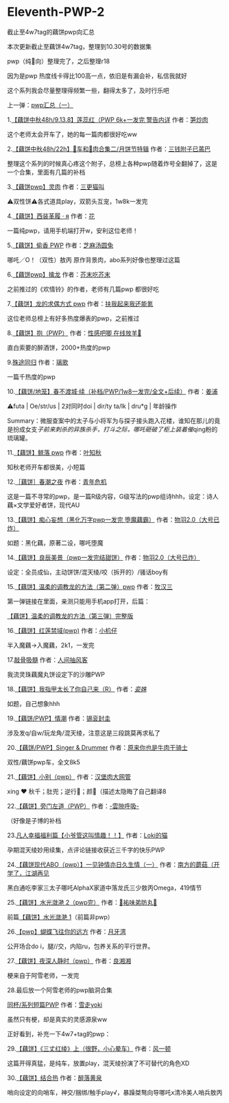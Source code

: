 # Eleventh-PWP-2
截止至4w7tag的藕饼pwp向汇总

本次更新截止至藕饼4w7tag，整理到10.30号的数据集

pwp（纯🚗向）整理完了，之后整理r18

因为是pwp 热度线卡得比100高一点，依旧是有漏会补，私信我就好

这个系列我会尽量整理得频繁一些，翻得太多了，及时行乐吧

上一弹：[pwp汇总（一）](http://qwqpwpqaq.lofter.com/post/1d881b97_1c6d1c7f4)

1.[【藕饼中秋48h/9.13.8】莲蕊红（PWP 6k+一发完 警告内详](http://sunchaorou.lofter.com/post/30ac5239_1c69f7fa8) 作者：[笋炒肉](http://sunchaorou.lofter.com/)

这个老师太会开车了，她的每一篇肉都很好吃ww

2.[【藕饼中秋48h/22h】🚅车和🍖肉合集二/月饼节特辑](http://sanqianfuziwuliangsheng.lofter.com/post/30c0d25a_1c6a0eef5) 作者：[三钱附子已蔫巴](http://sanqianfuziwuliangsheng.lofter.com/) 

整理这个系列的时候真心疼这个附子，总榜上各种pwp随着炸号全翻掉了，这是一个合集，里面有几篇的补档

3.[【藕饼pwp】灵肉](http://meowwwwwwwwwwww.lofter.com/post/30ad5d25_1c695758a) 作者：[三更猫叫](http://meowwwwwwwwwwww.lofter.com/)

⚠双性饼⚠各式道具play，双箭头互宠，1w8k一发完

4.[【藕饼】西装革履 · я](http://sijixiaoxiang.lofter.com/post/1e323317_1c6dd2124#) 作者：[花](http://sijixiaoxiang.lofter.com/)

一篇纯pwp，请用手机端打开w，安利这位老师！

5.[【藕饼】偷香 PWP](http://zhimatangyuantu.lofter.com/post/1fb66da9_1c6589dd2) 作者：[芝麻汤圆兔](http://zhimatangyuantu.lofter.com/)

哪吒／O！（双性）敖丙 原作背景肉，abo系列好像也整理过这篇

6.[【藕饼pwp】擒龙](http://studyholiccjt.lofter.com/post/1e41e37a_1c66b4fff) 作者：[芥末吃芥末](http://studyholiccjt.lofter.com/)

之前推过的《欢情铃》的作者，老师有几篇pwp 都很好吃

7.[【藕饼】龙的求偶方式 pwp](http://marscx.lofter.com/post/41ea77_1c68a70bc#) 作者：[扶我起来我还能氪](http://marscx.lofter.com/)

这位老师总榜上有好多热度爆表的pwp，之前推过

8.[【藕饼】抱（PWP）](http://xingganbajizaixianfangyang.lofter.com/post/1f8f7bbc_1c6804f45#) 作者：[性感吧唧 在线放羊🐏](http://xingganbajizaixianfangyang.lofter.com/)

直白索要的醉酒饼，2000+热度的pwp

9.[殊途同归](http://960802.lofter.com/post/329bdc_1c65d7611#) 作者：[璃歌](http://960802.lofter.com/)

一篇千热度的pwp

10.[【藕饼/地笼】春不渡城·续（补档/PWP/1w8一发完/全文+后续）](http://nofounded.lofter.com/post/424d36_1c6b30f0b) 作者：[姜浦](http://nofounded.lofter.com/)

⚠️futa | Oe/str/us | 2对同时doi | dir/ty ta/lk | dru*g | 年龄操作

Summary：微服查案中的太子与小将军为与探子接头跑入花楼，谁知在那儿的竟是扮成女支*子前来刺杀的异族杀手，打斗之际，哪吒砸破了柜上装着催*qing粉的琉璃罐。

11.[【藕饼】鲸落 pwp](http://yezhiqiu213.lofter.com/post/20333faf_1c684789b) 作者：[叶知秋](http://yezhiqiu213.lofter.com/)

知秋老师开车都很美，小短篇

12.[［藕饼］春潮之夜](http://unknowngalaxy.lofter.com/post/20292ff1_1c6a9bdd9#) 作者：[青年危机](http://unknowngalaxy.lofter.com/)

这是一篇不寻常的pwp，是一篇R级内容，G级写法的pwp组诗hhh，设定：诗人藕×文学爱好者饼，现代AU

13.[【藕饼】痴心妄想（黑化万字pwp一发完 堕魔藕霸）](http://xiaoxixi980.lofter.com/post/1fd1408e_1c6daf3eb) 作者：[物羽2.0（大号已炸）](http://xiaoxixi980.lofter.com/)

如题：黑化藕，原著二设，哪吒堕魔

14.[【藕饼】良辰美景（pwp一发完结甜饼）](http://xiaoxixi980.lofter.com/post/1fd1408e_1c6e44d9f) 作者：[物羽2.0（大号已炸）](http://xiaoxixi980.lofter.com/)

设定：全员成仙，主动饼饼/混天绫/咬（拆开的）/骚话boy有

15.[【藕饼】温柔的调教龙的方法（第二弹）pwp](http://chengjingdesheli.lofter.com/post/1ff3124b_1c6617da8) 作者：[牧汉三](http://chengjingdesheli.lofter.com/)

第一弹链接在里面，亲测只能用手机app打开，后篇：

[【藕饼】温柔的调教龙的方法（第三弹）完整版](http://chengjingdesheli.lofter.com/post/1ff3124b_1c6990038)

16.[【藕饼】红莲禁域(pwp)](http://xiaojizi867.lofter.com/post/30b398c8_1c6742efb) 作者：[小机仔](http://xiaojizi867.lofter.com/)

半入魔藕→入魔藕，2k1，一发完

17.[敲骨吸髓](http://renjianchoufengke.lofter.com/post/1cae0886_1c69b8b55) 作者：[人间抽风客](http://renjianchoufengke.lofter.com/)

我流灵珠藕魔丸饼设定下的沙雕PWP

18.[【藕饼】我指甲太长了你自己来（R）](http://fengmingyaoshan430.lofter.com/post/1fe8b548_1c6558253) 作者：[_娈姝_](http://fengmingyaoshan430.lofter.com/)

如题，自己想象hhh

19.[【藕饼/PWP】情潮](http://canniandeweixiaod.lofter.com/post/1e77a8cb_1c65cc7c7) 作者：[锡衮封圭](http://canniandeweixiaod.lofter.com/)

涉及发q/自w/玩龙角/混天绫，注意这是三段跳莫再求私了

20.[【藕饼/PWP】Singer & Drummer](http://tangguohuihuoxingle.lofter.com/post/202d349e_1c653dc0a) 作者：[原来你也是牛肉干骑士](http://tangguohuihuoxingle.lofter.com/)

双性/藕饼pwp车，全文8k5

21.[【藕饼】小别（pwp）](http://hanbaoroudawangguan.lofter.com/post/309d422f_1c6587df6) 作者：[汉堡肉大网管](http://hanbaoroudawangguan.lofter.com/)

xing ❤️ 秋千；肚兜；逆行🐍；颜🐍（描述太隐晦了自己翻译8

22.[【藕饼】旁门左道（PWP）](http://starsthere.lofter.com/post/20091137_1c6b51b93) 作者：[-雲隙呼吸-](http://starsthere.lofter.com/)

（好像是子博的补档

23.[凡人幸福福利篇【小爷管这叫情趣！！】](http://chrisdemao.lofter.com/post/1fc4f39a_1c6631f4d) 作者：[Loki的猫](http://chrisdemao.lofter.com/)

孕期混天绫妙用续集，点评论链接收获近三千字的快乐PWP

24.[【藕饼现代ABO（pwp）】一见钟情亦日久生情（一）](http://muxunan602.lofter.com/post/1f1a329d_1c6570cc2#) 作者：[南方的蘑菇（开学了，江湖再见](http://muxunan602.lofter.com/)

黑白通吃李家三太子哪吒AlphaX家道中落龙氏三少敖丙Omega，419情节

25.[【藕饼】水光潋滟 2（pwp完）](http://wanzi490.lofter.com/post/1f2278b2_1c656bc12#) 作者：[🌻祐味弟昉丸🐝](http://wanzi490.lofter.com/)

前篇[【藕饼】水光潋滟 1](http://wanzi490.lofter.com/post/1f2278b2_1c64cf2ed#)（前篇非pwp）

26.[【pwp】蝴蝶飞往你的远方](http://laogongwa.lofter.com/post/201d901e_1c690bec2) 作者：[月牙湾](http://laogongwa.lofter.com/)

公开场合do i，腿//交，内陷ru，包养关系的平行世界。

27.[【藕饼】夜深人静时（pwp）](http://liangxiangxiang.lofter.com/post/1efb2602_1c661e44f) 作者：[良湘湘](http://liangxiangxiang.lofter.com/)

梗来自于阿雪老师，一发完

28.最后放一个阿雪老师的pwp脑洞合集

[同杯/系列短篇PWP](http://xuezouyoki.lofter.com/post/1f85ac65_1c6a28fd0) 作者：[雪走yoki](http://xuezouyoki.lofter.com/)

虽然只有梗，却是真实的灵感源泉ww

正好看到，补充一下4w7+tag的pwp：

29.[【藕饼】《三丈红绫》上（很野，小心晕车）](http://haishinageshuaibi.lofter.com/post/30b83928_1c6efe1d1) 作者：[风一顿](http://haishinageshuaibi.lofter.com/)

这篇开得真猛，是纯车，放置play，混天绫扮演了不可替代的角色XD

30.[【藕饼】结合热](http://zuiluohuangquan.lofter.com/post/1f0d92dd_1c6ee41fe) 作者：[醉落黄泉](http://zuiluohuangquan.lofter.com/)

哨向设定的向哨车，神交/捆绑/触手play√，暴躁桀骜向导哪吒x清冷美人哨兵敖丙
